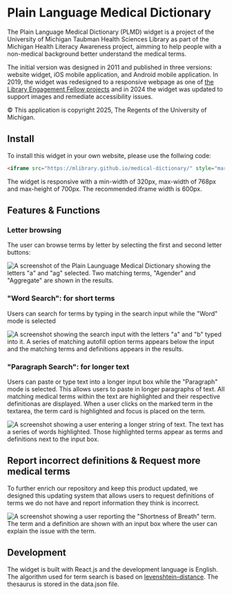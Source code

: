 # Plain Language Medical Dictionary

The Plain Language Medical Dictionary (PLMD) widget is a project of the University of Michigan Taubman Health Sciences Library as part of the Michigan Health Literacy Awareness project, aimming to help people with a non-medical background better understand the medical terms. 

The initial version was designed in 2011 and published in three versions: website widget, iOS mobile application, and Android mobile application. In 2019, the widget was redesigned to a responsive webpage as one of [the Library Engagement Fellow projects](https://engage.lib.umich.edu/engagement-fellows/) and in 2024 the widget was updated to support images and remediate accessibility issues.

© This application is copyright 2025, The Regents of the University of Michigan.

## Install

To install this widget in your own website, please use the follwing code:

```html
<iframe src="https://mlibrary.github.io/medical-dictionary/" style="margin: 0 auto; height: 640px; width: 600px; border: 2px solid #eee;"></iframe>
```

The widget is responsive with a min-width of 320px, max-width of 768px and max-height of 700px. The recommended iframe width is 600px.


## Features & Functions

### Letter browsing

The user can browse terms by letter by selecting the first and second letter buttons:

![A screenshot of the Plain Launguage Medical Dictionary showing the letters "a" and "ag" selected. Two matching terms, "Agender" and "Aggregate" are shown in the results.](https://github.com/user-attachments/assets/ebcfb637-69ed-4bd9-bc89-fcee749eb159)

### "Word Search": for short terms

Users can search for terms by typing in the search input while the "Word" mode is selected

![A screenshot showing the search input with the letters "a" and "b" typed into it. A series of matching autofill option terms appears below the input and the matching terms and definitions appears in the results.](https://github.com/user-attachments/assets/d8a80e77-aab4-4a6b-b610-75f6decc7537)

### "Paragraph Search": for longer text

Users can paste or type text into a longer input box while the "Paragraph" mode is selected. This allows users to paste in longer paragraphs of text. All matching medical terms within the text are highlighted and their respective definitionas are displayed. When a user clicks on the marked term in the textarea, the term card is highlighted and focus is placed on the term.

![A screenshot showing a user entering a longer string of text. The text has a series of words highlighted. Those highlighted terms appear as terms and definitions next to the input box.](https://github.com/user-attachments/assets/fbffb88d-e804-4131-8199-9db376b5070b)

## Report incorrect definitions & Request more medical terms

To further enrich our repository and keep this product updated, we designed this updating system that allows users to request definitions of terms we do not have and report information they think is incorrect.

![A screenshot showing a user reporting the "Shortness of Breath" term. The term and a definition are shown with an input box where the user can explain the issue with the term.](https://github.com/user-attachments/assets/8d11bb44-9177-409b-aa2b-2d8f4138ec92)

## Development

The widget is built with React.js and the development language is English. The algorithm used for term search is based on [levenshtein-distance](https://github.com/trekhleb/javascript-algorithms/tree/master/src/algorithms/string/levenshtein-distance). The thesaurus is stored in the data.json file.
